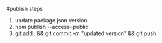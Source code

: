 #publish steps
1. update package.json version
2. npm publish --access=public
3. git add . && git commit -m "updated version" && git push